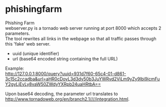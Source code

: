 phishingfarm
============

Phishing Farm  
webserver.py is a tornado web server running at port 8000 which accepts 2 parameters.  
The tool rewrites all links in the webpage so that all traffic passes through this 'fake' web server.  
- uuid (unique identifier)
- url (base64 encoded string containing the full URL)    

Example:  
http://127.0.0.1:8000/query?uuid=931d7f60-65c4-01-d861-3c15c2ccadba&url=aHR0cDovL3d3dy50b3JuYWRvd2ViLm9yZy9lbi9icmFuY2gyLjEvLy8vaW50ZWdyYXRpb24uaHRtbA==

Upon base64 decoding, the parameter url translates to http://www.tornadoweb.org/en/branch2.1////integration.html.  

 
